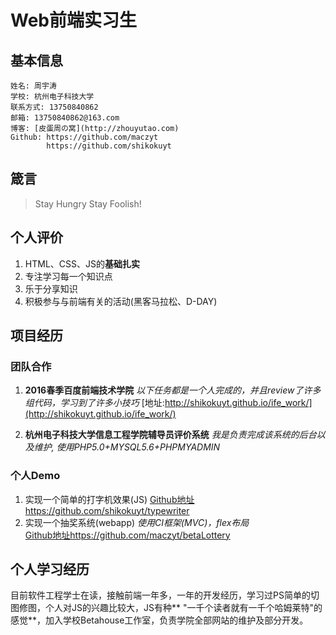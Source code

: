 # Web前端实习生

## 基本信息

    姓名: 周宇涛
    学校: 杭州电子科技大学
    联系方式: 13750840862
    邮箱: 13750840862@163.com
    博客: [皮蛋周の窝](http://zhouyutao.com)
    Github: https://github.com/maczyt
            https://github.com/shikokuyt

## 箴言

>  Stay Hungry Stay Foolish!

## 个人评价

1. HTML、CSS、JS的**基础扎实**
2. 专注学习每一个知识点
3. 乐于分享知识
4. 积极参与与前端有关的活动(黑客马拉松、D-DAY)

## 项目经历

### 团队合作

1. **2016春季百度前端技术学院**
*以下任务都是一个人完成的，并且review了许多组代码，学习到了许多小技巧*
[地址:http://shikokuyt.github.io/ife_work/](http://shikokuyt.github.io/ife_work/)

2. **杭州电子科技大学信息工程学院辅导员评价系统**
*我是负责完成该系统的后台以及维护, 使用PHP5.0+MYSQL5.6+PHPMYADMIN*

### 个人Demo

1. 实现一个简单的打字机效果(JS)
[Github地址https://github.com/shikokuyt/typewriter](https://github.com/shikokuyt/typewriter)
2. 实现一个抽奖系统(webapp)
*使用CI框架(MVC)，flex布局*  
[Github地址https://github.com/maczyt/betaLottery](https://github.com/maczyt/betaLottery)


## 个人学习经历

目前软件工程学士在读，接触前端一年多，一年的开发经历，学习过PS简单的切图修图，个人对JS的兴趣比较大，JS有种** "一千个读者就有一千个哈姆莱特"的感觉**，加入学校Betahouse工作室，负责学院全部网站的维护及部分开发。
